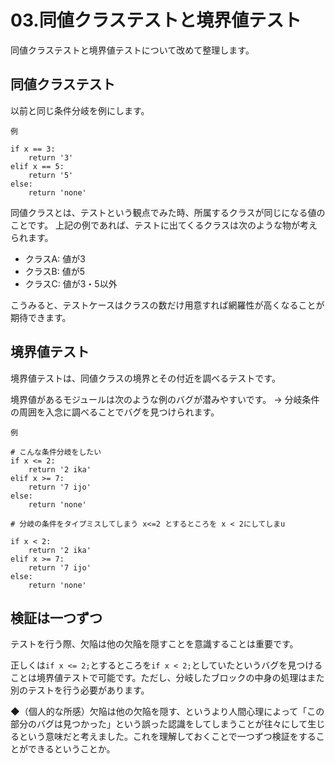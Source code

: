 # 03.同値クラステストと境界値テスト

同値クラステストと境界値テストについて改めて整理します。

## 同値クラステスト

以前と同じ条件分岐を例にします。
```
例

if x == 3:
    return '3'
elif x == 5:
    return '5'
else:
    return 'none'
```

同値クラスとは、テストという観点でみた時、所属するクラスが同じになる値のことです。
上記の例であれば、テストに出てくるクラスは次のような物が考えられます。

- クラスA: 値が3
- クラスB: 値が5
- クラスC: 値が3・5以外

こうみると、テストケースはクラスの数だけ用意すれば網羅性が高くなることが期待できます。

## 境界値テスト

境界値テストは、同値クラスの境界とその付近を調べるテストです。

境界値があるモジュールは次のような例のバグが潜みやすいです。
-> 分岐条件の周囲を入念に調べることでバグを見つけられます。

```
例

# こんな条件分岐をしたい
if x <= 2:
    return '2 ika'
elif x >= 7:
    return '7 ijo'
else:
    return 'none'
    
# 分岐の条件をタイプミスしてしまう x<=2 とするところを x < 2にしてしまu

if x < 2:
    return '2 ika'
elif x >= 7:
    return '7 ijo'
else:
    return 'none'
```

## 検証は一つずつ
テストを行う際、欠陥は他の欠陥を隠すことを意識することは重要です。

正しくは`if x <= 2;`とするところを`if x < 2;`としていたというバグを見つけることは境界値テストで可能です。ただし、分岐したブロックの中身の処理はまた別のテストを行う必要があります。

◆（個人的な所感）欠陥は他の欠陥を隠す、というより人間心理によって「この部分のバグは見つかった」という誤った認識をしてしまうことが往々にして生じるという意味だと考えました。これを理解しておくことで一つずつ検証をすることができるということか。